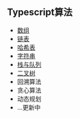 ## Typescript算法

- [数组](./1.数组/1.二分查找)
- [链表](./2.链表/1.移除链表元素)
- [哈希表](./3.哈希表/1.有效的字母异位词.md)
- [字符串](./4.字符串/1.反转字符串.md)
- [栈与队列](./5.栈与队列/1.用栈实现队列.md)
- [二叉树](./6.二叉树/1.二叉树相关概念.md)
- 回溯算法
- 贪心算法
- 动态规划
- ...更新中